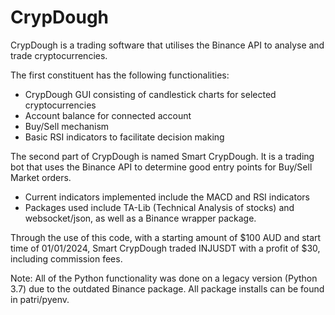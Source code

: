 # CrypDough

CrypDough is a trading software that utilises the Binance API to analyse and trade cryptocurrencies.

The first constituent has the following functionalities:
- CrypDough GUI consisting of candlestick charts for selected cryptocurrencies
- Account balance for connected account
- Buy/Sell mechanism
- Basic RSI indicators to facilitate decision making

The second part of CrypDough is named Smart CrypDough. It is a trading bot that uses the Binance API to determine good entry points for Buy/Sell Market orders.
- Current indicators implemented include the MACD and RSI indicators
- Packages used include TA-Lib (Technical Analysis of stocks) and websocket/json, as well as a Binance wrapper package.

Through the use of this code, with a starting amount of $100 AUD and start time of 01/01/2024, Smart CrypDough traded INJUSDT with a profit of $30, including commission fees.

Note:
All of the Python functionality was done on a legacy version (Python 3.7) due to the outdated Binance package. All package installs can be found in patri/pyenv.
